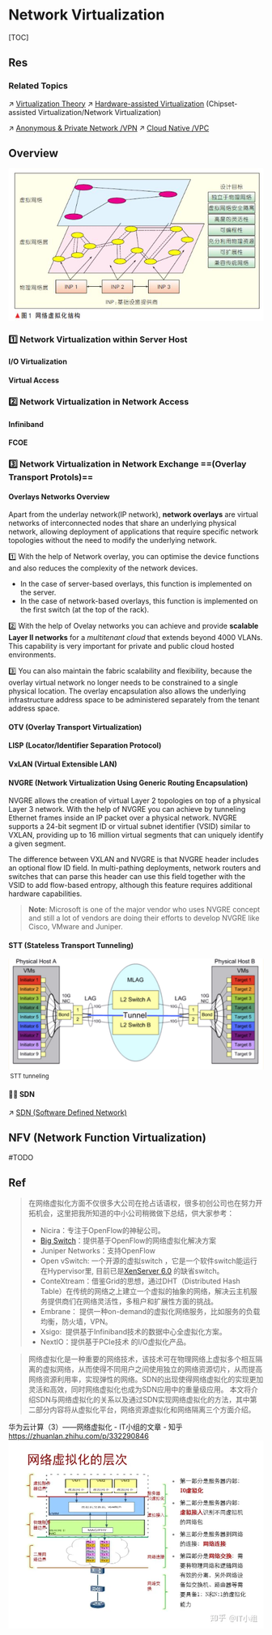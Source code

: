 # Network Virtualization

[TOC]



## Res
### Related Topics
↗ [Virtualization Theory](../../🧬%20Computer%20System/🚀%20Virtualization%20Theory/Virtualization%20Theory.md)
↗ [Hardware-assisted Virtualization](../../🧬%20Computer%20System/🚀%20Virtualization%20Theory/Hardware%20Level%20Virtualization%20(Hypervisors)/📌%20Hardware-assisted%20Virtualization/Hardware-assisted%20Virtualization.md) (Chipset-assisted Virtualization/Network Virtualization)

↗ [Anonymous & Private Network /VPN](../../../CyberSecurity/Network%20Security/Anonymous%20&%20Private%20Networks/👻%20Tunneling%20&%20VPN/Tunneling%20&%20VPN.md)
↗ [Cloud Native /VPC](../../../Software%20Engineering/☁️%20Cloud%20Native/🌵%20Cloud%20Native%20Overview/🗿%20Cloud%20Models/Cloud%20Service%20(Delivery)%20Models/IaaS/VPC.md)



## Overview
![](../../../../Assets/Pics/Pasted%20image%2020230412170931.png)

### 1️⃣ Network Virtualization within Server Host
#### I/O Virtualization

#### Virtual Access


### 2️⃣ Network Virtualization in Network Access
#### Infiniband


#### FCOE


### 3️⃣ Network Virtualization in Network Exchange ==(Overlay Transport Protols)==
#### Overlays Networks Overview
Apart from the underlay network(IP network), **network overlays** are virtual networks of interconnected nodes that share an underlying physical network, allowing deployment of applications that require specific network topologies without the need to modify the underlying network.  

1️⃣ With the help of Network overlay, you can optimise the device functions and also reduces the complexity of the network devices.
- In the case of server-based overlays, this function is implemented on the server.
- In the case of network-based overlays, this function is implemented on the first switch (at the top of the rack). 

2️⃣ With the help of Ovelay networks you can achieve and provide **scalable Layer II networks** for a _multitenant cloud_ that extends beyond 4000 VLANs. This capability is very important for private and public cloud hosted environments.  

3️⃣ You can also maintain the fabric scalability and flexibility, because the overlay virtual network no longer needs to be constrained to a single physical location. The overlay encapsulation also allows the underlying infrastructure address space to be administered separately from the tenant address space.


#### OTV (Overlay Transport Virtualization)


#### LISP (Locator/Identifier Separation Protocol)


#### VxLAN (Virtual Extensible LAN)


#### NVGRE (Network Virtualization Using Generic Routing Encapsulation)
NVGRE allows the creation of virtual Layer 2 topologies on top of a physical Layer 3 network. With the help of NVGRE you can achieve by tunneling Ethernet frames inside an IP packet over a physical network. NVGRE supports a 24-bit segment ID or virtual subnet identifier (VSID) similar to VXLAN, providing up to 16 million virtual segments that can uniquely identify a given segment.

The difference between VXLAN and NVGRE is that NVGRE header includes an optional flow ID field. In multi-pathing deployments, network routers and switches that can parse this header can use this field together with the VSID to add flow-based entropy, although this feature requires additional hardware capabilities.


> **Note**: Microsoft is one of the major vendor who uses NVGRE concept and still a lot of vendors are doing their efforts to develop NVGRE like Cisco, VMware and Juniper.


#### STT (Stateless Transport Tunneling)
![](../../../../Assets/Pics/Screenshot%202023-04-16%20at%204.00.25%20PM.png)
<small> STT tunneling</small>


#### 🙌🏻 SDN
↗ [SDN (Software Defined Network)](../🙌🏻%20SDN%20(Software%20Defined%20Network)/SDN%20(Software%20Defined%20Network).md)



## NFV (Network Function Virtualization)
#TODO 




## Ref
[👍 虚拟化 - 网络虚拟化 | cnblogs]: https://www.cnblogs.com/sammyliu/articles/4390650.html

> 在网络虚拟化方面不仅很多大公司在抢占话语权，很多初创公司也在努力开拓机会，这里把我所知道的中小公司稍微做下总结，供大家参考：
> - Nicira：专注于OpenFlow的神秘公司。
> - [Big Switch](http://gigaom.com/cloud/bigswitch-nets-13-7m-to-become-vmware-of-networking/)：提供基于OpenFlow的网络虚拟化解决方案
> - Juniper Networks：支持OpenFlow
> - Open vSwitch: 一个开源的虚拟switch ，它是一个软件switch能运行在Hypervisor里, 目前已是[XenServer 6.0](http://support.citrix.com/article/CTX130418) 的缺省switch。
> - ConteXtream：借鉴Grid的思想，通过DHT（Distributed Hash Table）在传统的网络之上建立一个虚拟的抽象的网络，解决云主机服务提供商们在网络灵活性，多租户和扩展性方面的挑战。
> - Embrane： 提供一种on-demand的虚拟化网络服务，比如服务的负载均衡，防火墙，VPN。
> - Xsigo:  提供基于Infiniband技术的数据中心全虚拟化方案。
> - NextIO：提供基于PCIe技术 的I/O虚拟化产品。


[Comparison: VXLAN vs NVGRE vs STT vs LISP - Overlay Network Technologies]: https://www.routexp.com/2020/03/comparison-vxlan-vs-nvgre-vs-stt-vs.html

[SDN与网络虚拟化 | SDNLAB]: https://www.sdnlab.com/15475.html#:~:text=网络虚拟化是一种,实现弹性的网络%E3%80%82
> 网络虚拟化是一种重要的网络技术，该技术可在物理网络上虚拟多个相互隔离的虚拟网络，从而使得不同用户之间使用独立的网络资源切片，从而提高网络资源利用率，实现弹性的网络。SDN的出现使得网络虚拟化的实现更加灵活和高效，同时网络虚拟化也成为SDN应用中的重量级应用。
> 本文将介绍SDN与网络虚拟化的关系以及通过SDN实现网络虚拟化的方法，其中第二部分内容将从虚拟化平台，网络资源虚拟化和网络隔离三个方面介绍。

[理解（计算、网络，存储）虚拟化，只需一篇文章]: https://blog.csdn.net/weixin_57726902/article/details/124072149

华为云计算（3）——网络虚拟化 - IT小组的文章 - 知乎 https://zhuanlan.zhihu.com/p/332290846
![](../../../../Assets/Pics/Pasted%20image%2020230413110142.png)

